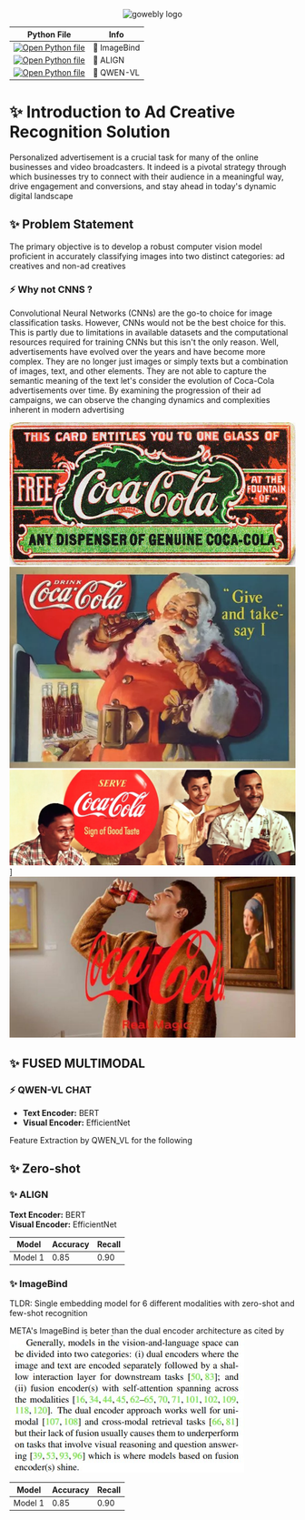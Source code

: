 <div align="center">



<img width="196px" alt="gowebly logo" src="https://w7.pngwing.com/pngs/166/483/png-transparent-chicken-cartoon-google-s-computer-file-cute-chick-cartoon-clip-free-cartoon-character-free-logo-design-template-animals-thumbnail.png"></a>

<a name="readme-top"></a>
</div>



<div align="center">

<table>
  <thead>
    <tr>
      <th>Python File</th>
      <th>Info</th>
    </tr>
  </thead>
  <tbody>
    <tr>
      <td><a href="Zero_Shot/ImageBind/Zocket_ImageBind.py"><img alt="Open Python file" height="50" src="https://www.svgrepo.com/show/331553/python-package-index.svg" width="50"/></a></td>
      <td>🌋 ImageBind</td>
    </tr>
    <tr>
      <td><a href="Zero_Shot/ALIGN/Align_myself.py"><img alt="Open Python file" height="50" src="https://www.svgrepo.com/show/331553/python-package-index.svg" width="50"/></a></td>
      <td>🌋 ALIGN</td>
    </tr>
    <tr>
      <td><a href="Zero_Shot/ImageBind/Zocket_ImageBind.py"><img alt="Open Python file" height="50" src="https://www.svgrepo.com/show/331553/python-package-index.svg" width="50"/></a></td>
      <td>🌋 QWEN-VL</td>
    </tr>
  </tbody>
</table>

</div>



# ✨ Introduction to Ad Creative Recognition Solution


Personalized advertisement is a crucial task for many of the online businesses and video broadcasters. It indeed is a pivotal strategy through which businesses try to connect with their audience in a meaningful way, drive engagement and conversions, and stay ahead in today's dynamic digital landscape


## ✨ Problem Statement
The primary objective is to develop a robust computer vision model proficient 
in accurately classifying images into two distinct categories: ad creatives and non-ad creatives



### ⚡️ Why not CNNS ?
Convolutional Neural Networks (CNNs) are the go-to choice for image classification tasks. However, CNNs would not be the best choice for this. This is partly due to limitations in available datasets and the computational resources required for training CNNs but this isn't the only reason.
Well, advertisements have evolved over the years and have become more complex. 
They are no longer just images or simply texts but a combination of images, text,
and other elements.
They are not able to capture the semantic meaning of the text
let's consider the evolution of Coca-Cola advertisements over time. 
By examining the progression of their ad campaigns, we can observe the changing 
dynamics and complexities inherent in modern advertising

![alt text](Images/img.png)
![alt text](Images/img_2.png)
![alt text](Images/img_3.png)]
![alt text](Images/img_4.png)


## ️✨️ FUSED MULTIMODAL 

### ⚡ QWEN-VL CHAT 
- **Text Encoder:** BERT  
- **Visual Encoder:** EfficientNet  


Feature Extraction by QWEN_VL for the following

## ✨ Zero-shot

### ✨ ALIGN 
**Text Encoder:** BERT  
**Visual Encoder:** EfficientNet  

| Model        | Accuracy | Recall |
|--------------|----------|--------|
| Model 1      | 0.85     | 0.90   |


### ✨ ImageBind 
TLDR: Single embedding model for 6 different modalities with zero-shot and few-shot recognition

META's ImageBind is beter than the dual encoder architecture as cited by 
![alt text](Images/paper.jpeg)


| Model        | Accuracy | Recall |
|--------------|----------|--------|
| Model 1      | 0.85     | 0.90   |
